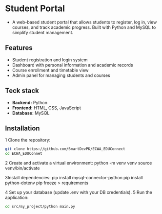 # Student Portal

- A web-based student portal that allows students to register, log in, view courses, and track academic progress. Built with Python and MySQL to simplify student management.

## Features

- Student registration and login system
- Dashboard with personal information and academic records
- Course enrollment and timetable view
- Admin panel for managing students and courses

## Teck stack

- **Backend:** Python
- **Frontend:** HTML, CSS, JavaScript
- **Database:** MySQL

## Installation

1 Clone the repository:

```bash
git clone https://github.com/SmartDevPK/ECWA_EDUConnect
cd ECWA_EDUConnet
```

2 Create and activate a virtual environment:
python -m venv venv
source venv/bin/activate

3Install dependencies:
pip install mysql-connector-python
pip install python-dotenv
pip freeze > requirements

4 Set up your database (update .env with your DB credentials).
5 Run the application:

```bash
cd src/my_project/python main.py
```

<!-- Usage

Open your browser and go to http://localhost:8000 (or http://127.0.0.1:5000 for Flask).

Sign up as a new student and explore the portal.

Screenshots

Contributing

Pull requests are welcome. For major changes, please open an issue first.

License

This project is licensed under the MIT License. -->
